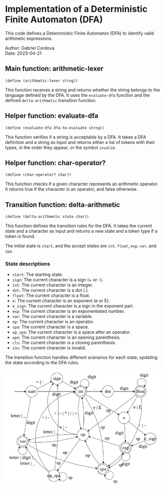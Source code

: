 # Implementation of a Deterministic Finite Automaton (DFA)

This code defines a Deterministic Finite Automaton (DFA) to identify valid arithmetic expressions.

Author: Gabriel Cordova   
Date: 2023-04-21

## Main function: arithmetic-lexer

```racket
(define (arithmetic-lexer strng))
```

This function receives a string and returns whether the string belongs to the language defined by the DFA. It uses the `evaluate-dfa` function and the defined `delta-arithmetic` transition function.

## Helper function: evaluate-dfa

```racket
(define (evaluate-dfa dfa-to-evaluate strng))
```

This function verifies if a string is acceptable by a DFA. It takes a DFA definition and a string as input and returns either a list of tokens with their types, in the order they appear, or the symbol `invalid`.

## Helper function: char-operator?

```racket
(define (char-operator? char))
```

This function checks if a given character represents an arithmetic operator. It returns true if the character is an operator, and false otherwise.

## Transition function: delta-arithmetic

```racket
(define (delta-arithmetic state char))
```

This function defines the transition rules for the DFA. It takes the current state and a character as input and returns a new state and a token type if a token is found.

The initial state is `start`, and the accept states are `int`, `float`, `exp`, `var`, and `spa`.

### State descriptions

- `start`: The starting state.
- `sign`: The current character is a sign (+ or -).
- `int`: The current character is an integer.
- `dot`: The current character is a dot (.).
- `float`: The current character is a float.
- `e`: The current character is an exponent (e or E).
- `e_sign`: The current character is a sign in the exponent part.
- `exp`: The current character is an exponentiated number.
- `var`: The current character is a variable.
- `op`: The current character is an operator.
- `spa`: The current character is a space.
- `op_spa`: The current character is a space after an operator.
- `opn`: The current character is an opening parenthesis.
- `cls`: The current character is a closing parenthesis.
- `inv`: The current character is invalid.

The transition function handles different scenarios for each state, updating the state according to the DFA rules.

![Arithmetic DFA](arithmetic_dfa.png)

